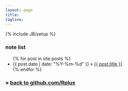 ```yaml
---
layout: page
title:
tagline:
---
```

{% include JB/setup %}

### note list

<ul class="posts">
  {% for post in site.posts %}
    <li><time class="date" datetime="{{ post.date }}">{{ post.date | date: "%Y-%m-%d" }}</time> &raquo; <a href="{{ BASE_PATH }}{{ post.url }}">{{ post.title }}</a></li>
  {% endfor %}
</ul>

### &raquo; [back to github.com/Rplus](https://github.com/Rplus)
